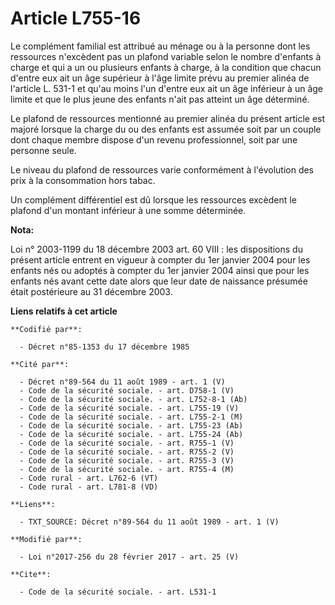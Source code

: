 # Article L755-16

Le complément familial est attribué au ménage ou à la personne dont les ressources n'excèdent pas un plafond variable selon
le nombre d'enfants à charge et qui a un ou plusieurs enfants à charge, à la condition que chacun d'entre eux ait un âge
supérieur à l'âge limite prévu au premier alinéa de l'article L. 531-1 et qu'au moins l'un d'entre eux ait un âge inférieur à
un âge limite et que le plus jeune des enfants n'ait pas atteint un âge déterminé.

Le plafond de ressources mentionné au premier alinéa du présent article  est majoré lorsque la charge du ou des enfants est
assumée soit par un  couple dont chaque membre dispose d'un revenu professionnel, soit par  une personne seule. 

Le niveau du plafond de ressources varie conformément à l'évolution des prix à la consommation hors tabac. 

Un complément différentiel est dû lorsque les ressources excèdent le plafond d'un montant inférieur à une somme déterminée.

**Nota:**

Loi n° 2003-1199 du 18 décembre 2003 art. 60 VIII : les dispositions du présent article entrent en vigueur à compter du 1er
janvier 2004 pour les enfants nés ou adoptés à compter du 1er janvier 2004 ainsi que pour les enfants nés avant cette date
alors que leur date de naissance présumée était postérieure au 31 décembre 2003.

**Liens relatifs à cet article**

	**Codifié par**:

	  - Décret n°85-1353 du 17 décembre 1985

	**Cité par**:

	  - Décret n°89-564 du 11 août 1989 - art. 1 (V)
	  - Code de la sécurité sociale. - art. D758-1 (V)
	  - Code de la sécurité sociale. - art. L752-8-1 (Ab)
	  - Code de la sécurité sociale. - art. L755-19 (V)
	  - Code de la sécurité sociale. - art. L755-2-1 (M)
	  - Code de la sécurité sociale. - art. L755-23 (Ab)
	  - Code de la sécurité sociale. - art. L755-24 (Ab)
	  - Code de la sécurité sociale. - art. R755-1 (V)
	  - Code de la sécurité sociale. - art. R755-2 (V)
	  - Code de la sécurité sociale. - art. R755-3 (V)
	  - Code de la sécurité sociale. - art. R755-4 (M)
	  - Code rural - art. L762-6 (VT)
	  - Code rural - art. L781-8 (VD)

	**Liens**:

	  - TXT_SOURCE: Décret n°89-564 du 11 août 1989 - art. 1 (V)

	**Modifié par**:

	  - Loi n°2017-256 du 28 février 2017 - art. 25 (V)

	**Cite**:

	  - Code de la sécurité sociale. - art. L531-1
